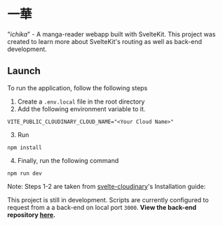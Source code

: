 # 一華
"_ichika_" - A manga-reader webapp built with SvelteKit. This project was created to learn more about SvelteKit's routing as well as back-end development.

## Launch
To run the application, follow the following steps
1. Create a `.env.local` file in the root directory
2. Add the following environment variable to it.
```
VITE_PUBLIC_CLOUDINARY_CLOUD_NAME="<Your Cloud Name>"
```
3. Run
```
npm install
```
4. Finally, run the following command
```
npm run dev
```
Note: Steps 1-2 are taken from [svelte-cloudinary](https://github.com/cloudinary-community/svelte-cloudinary)'s Installation guide:

This project is still in development. Scripts are currently configured to request from a a back-end on local port `3000`. **View the back-end repository [here](https://github.com/riru12/ichika-backend).**


